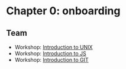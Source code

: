 # Chapter 0: onboarding
## Team
* Workshop: [Introduction to UNIX](./workshopUnix.md)
* Workshop: [Introduction to JS](./workshopIntroToJavaScript.md.md) 
* Workshop: [Introduction to GIT](./workshopGit.md)
